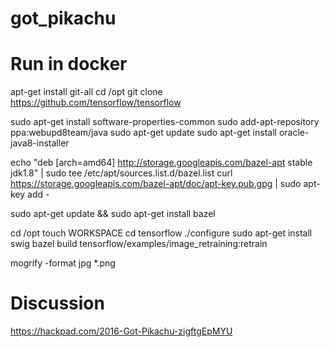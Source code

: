 # got_pikachu

# Run in docker

apt-get install git-all
cd /opt
git clone https://github.com/tensorflow/tensorflow

sudo apt-get install software-properties-common
sudo add-apt-repository ppa:webupd8team/java
sudo apt-get update
sudo apt-get install oracle-java8-installer

echo "deb [arch=amd64] http://storage.googleapis.com/bazel-apt stable jdk1.8" | sudo tee /etc/apt/sources.list.d/bazel.list
curl https://storage.googleapis.com/bazel-apt/doc/apt-key.pub.gpg | sudo apt-key add -

sudo apt-get update && sudo apt-get install bazel

cd /opt
touch WORKSPACE
cd tensorflow
./configure
sudo apt-get install swig
bazel build tensorflow/examples/image_retraining:retrain



mogrify -format jpg *.png



# Discussion

https://hackpad.com/2016-Got-Pikachu-zigftgEpMYU
